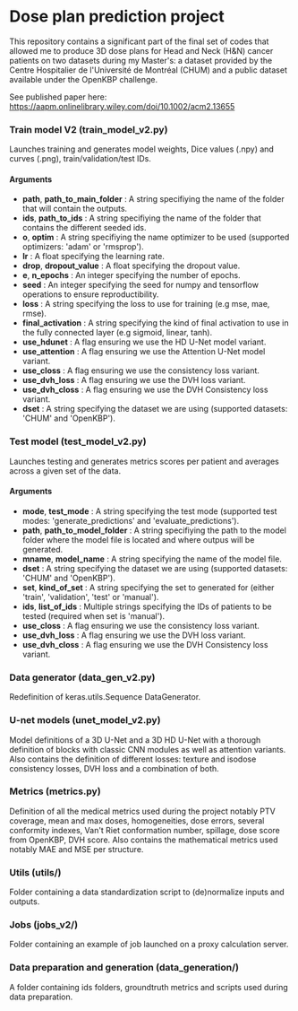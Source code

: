 # Dose plan prediction project #

This repository contains a significant part of the final set of codes that allowed me to produce 3D dose plans for Head and Neck (H&N) cancer patients on two datasets during my Master's: a dataset provided by the Centre Hospitalier de l'Université de Montréal (CHUM) and a public dataset available under the OpenKBP challenge.

See published paper here: https://aapm.onlinelibrary.wiley.com/doi/10.1002/acm2.13655

### Train model V2 (train_model_v2.py) ###

Launches training and generates model weights, Dice values (.npy) and curves (.png), train/validation/test IDs.

#### Arguments ####

* __path__, __path_to_main_folder__ : A string specifiying the name of the folder that will contain the outputs.
* __ids__, __path_to_ids__ : A string specifiying the name of the folder that contains the different seeded ids.
* __o__, __optim__ : A string specifiying the name optimizer to be used (supported optimizers: 'adam' or 'rmsprop').
* __lr__ : A float specifying the learning rate.
* __drop__, __dropout_value__ : A float specifying the dropout value.
* __e__, __n_epochs__ : An integer specifying the number of epochs.
* __seed__ : An integer specifying the seed for numpy and tensorflow operations to ensure reproductibility.
* __loss__ : A string specifying the loss to use for training (e.g mse, mae, rmse).
* __final_activation__ : A string specifying the kind of final activation to use in the fully connected layer (e.g sigmoid, linear, tanh).
* __use_hdunet__ : A flag ensuring we use the HD U-Net model variant.
* __use_attention__ : A flag ensuring we use the Attention U-Net model variant.
* __use_closs__ : A flag ensuring we use the consistency loss variant.
* __use_dvh_loss__ : A flag ensuring we use the DVH loss variant.
* __use_dvh_closs__ : A flag ensuring we use the DVH Consistency loss variant.
* __dset__ : A string specifying the dataset we are using (supported datasets: 'CHUM' and 'OpenKBP').

### Test model (test_model_v2.py) ###

Launches testing and generates metrics scores per patient and averages across a given set of the data.

#### Arguments ####

* __mode__, __test_mode__ : A string specifying the test mode (supported test modes: 'generate_predictions' and 'evaluate_predictions').
* __path__, __path_to_model_folder__ : A string specifiying the path to the model folder where the model file is located and where outpus will be generated.
* __mname__, __model_name__ : A string specifying the name of the model file.
* __dset__ : A string specifying the dataset we are using (supported datasets: 'CHUM' and 'OpenKBP').
* __set__, __kind_of_set__ : A string specifying the set to generated for (either 'train', 'validation', 'test' or 'manual').
* __ids__, __list_of_ids__ : Multiple strings specifying the IDs of patients to be tested (required when set is 'manual').
* __use_closs__ : A flag ensuring we use the consistency loss variant.
* __use_dvh_loss__ : A flag ensuring we use the DVH loss variant.
* __use_dvh_closs__ : A flag ensuring we use the DVH Consistency loss variant.

### Data generator (data_gen_v2.py) ###

Redefinition of keras.utils.Sequence DataGenerator.

### U-net models (unet_model_v2.py) ###

Model definitions of a 3D U-Net and a 3D HD U-Net with a thorough definition of blocks with classic CNN modules as well as attention variants. Also contains the definition of different losses: texture and isodose consistency losses, DVH loss and a combination of both.

### Metrics (metrics.py) ###

Definition of all the medical metrics used during the project notably PTV coverage, mean and max doses, homogeneities, dose errors, several conformity indexes, Van't Riet conformation number, spillage, dose score from OpenKBP, DVH score. Also contains the mathematical metrics used notably MAE and MSE per structure.

### Utils (utils/) ###

Folder containing a data standardization script to (de)normalize inputs and outputs.

### Jobs (jobs_v2/) ###

Folder containing an example of job launched on a proxy calculation server.

### Data preparation and generation (data_generation/) ###

A folder containing ids folders, groundtruth metrics and scripts used during data preparation. 




